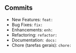 
## Commits
- New Features: ```feat:```
- Bug Fixes: ```fix:```
- Enhancements: ```enh:```
- Refactoring: ```refactor:```
- Documentation:``` docs:```
- Chore (tarefas gerais): ```chore:```

